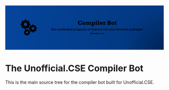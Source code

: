 ![compilerBotBanner.svg](meta/compilerBotBanner.png)

# The Unofficial.CSE Compiler Bot

This is the main source tree for the compiler bot built for Unofficial.CSE.
